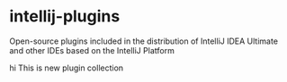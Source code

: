 intellij-plugins
================

Open-source plugins included in the distribution of IntelliJ IDEA Ultimate and other IDEs based on the IntelliJ Platform


hi
This is new plugin collection
